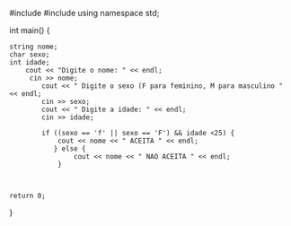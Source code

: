 #include <iostream>
#include <string>
using namespace std;

int main() {
    
    string nome;
    char sexo;
    int idade;
        cout << "Digite o nome: " << endl;
         cin >> nome;
            cout << " Digite o sexo (F para feminino, M para masculino " << endl;
            cin >> sexo;
            cout << " Digite a idade: " << endl;
            cin >> idade;
            
            if ((sexo == 'f' || sexo == 'F') && idade <25) {
                cout << nome << " ACEITA " << endl;
               } else {
                    cout << nome << " NAO ACEITA " << endl;
                }
            
            
    
    return 0;
}
